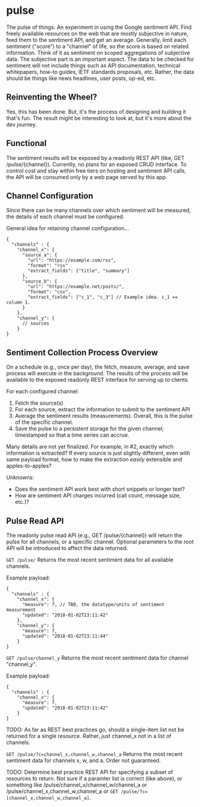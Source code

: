 # pulse
The pulse of things. An experiment in using the Google sentiment API. Find freely available resources on the web that are mostly subjective in nature, feed them to the sentiment API, and get an average. Generally, limit each sentiment ("score") to a "channel" of life, so the score is based on related information. Think of it as sentiment on scoped aggregations of subjective data. The subjective part is an important aspect. The data to be checked for sentiment will not include things such as API documentation, technical whitepapers, how-to guides, IETF standards proposals, etc. Rather, the data should be things like news headlines, user posts, op-ed, etc.

## Reinventing the Wheel?
Yes, this has been done. But, it's the process of designing and building it that's fun. The result might be interesting to look at, but it's more about the dev journey.

## Functional
The sentiment results will be exposed by a readonly REST API (like, GET /pulse/{channel}). Currently, no plans for an exposed CRUD interface. To control cost and stay within free tiers on hosting and sentiment API calls, the API will be consumed only by a web page served by this app.

## Channel Configuration
Since there can be many channels over which sentiment will be measured, the details of each channel must be configured.

General idea for retaining channel configuration...

```
{
  "channels" : {
    "channel_x": {
      "source_a": {
        "url": "https://example.com/rss",
        "format": "rss"
        "extract_fields": ["title", "summary"]
      },
      "source_b": {
        "url": "https://example.net/posts/",
        "format": "csv",
        "extract_fields": ["c_1", "c_3"] // Example idea. c_1 == column 1.
      }
    },
    "channel_y": {
      // sources    
    }
}
```

## Sentiment Collection Process Overview
On a schedule (e.g., once per day), the fetch, measure, average, and save process will execute in the background. The results of the process will be available to the exposed readonly REST interface for serving up to clients.

For each configured channel:
1. Fetch the source(s)
2. For each source, extract the information to submit to the sentiment API
3. Average the sentiment results (measurements). Overall, this is the pulse of the specific channel.
4. Save the pulse to a persistent storage for the given channel; timestamped so that a time series can accrue.

Many details are not yet finalized. For example, in #2, exactly which information is extracted? If every source is just slightly different, even with same payload format, how to make the extraction *easily* extensible and apples-to-apples?

Unknowns:
* Does the sentiment API work best with short snippets or longer text?
* How are sentiment API charges incurred (call count, message size, etc.)?

## Pulse Read API
The readonly pulse read API (e.g., GET /pulse/{channel}) will return the pulse for all channels, or a specific channel. Optional parameters to the root API will be introduced to affect the data returned.

`GET /pulse/` Returns the most recent sentiment data for all available channels.

Example payload:
```
{
  "channels" : {
    "channel_x": {
      "measure": 7, // TBD, the datatype/units of sentiment measurement
      "updated": "2018-01-02T23:11:42"
    },
    "channel_y": {
      "measure": 7,
      "updated": "2018-01-02T23:11:44"
    }
}
```

`GET /pulse/channel_y` Returns the most recent sentiment data for channel "channel_y".

Example payload:
```
{
  "channels" : {
    "channel_x": {
      "measure": 7,
      "updated": "2018-01-02T23:11:42"
    }
}
```
TODO:
As far as REST best practices go, should a single-item list not be returned for a single resource. Rather, just channel_x not in a list of channels.

`GET /pulse/?c=channel_x,channel_w,channel_a` Returns the most recent sentiment data for channels x, w, and a. Order not guaranteed.

TODO:
Determine best practice REST API for specifying a subset of resources to return. Not sure if a paramter list is correct (like above), or something like /pulse/channel_x/channel_w/channel_a or /pulse/channel_x,channel_w,channel_a or `GET /pulse/?c=[channel_x,channel_w,channel_a]`.







